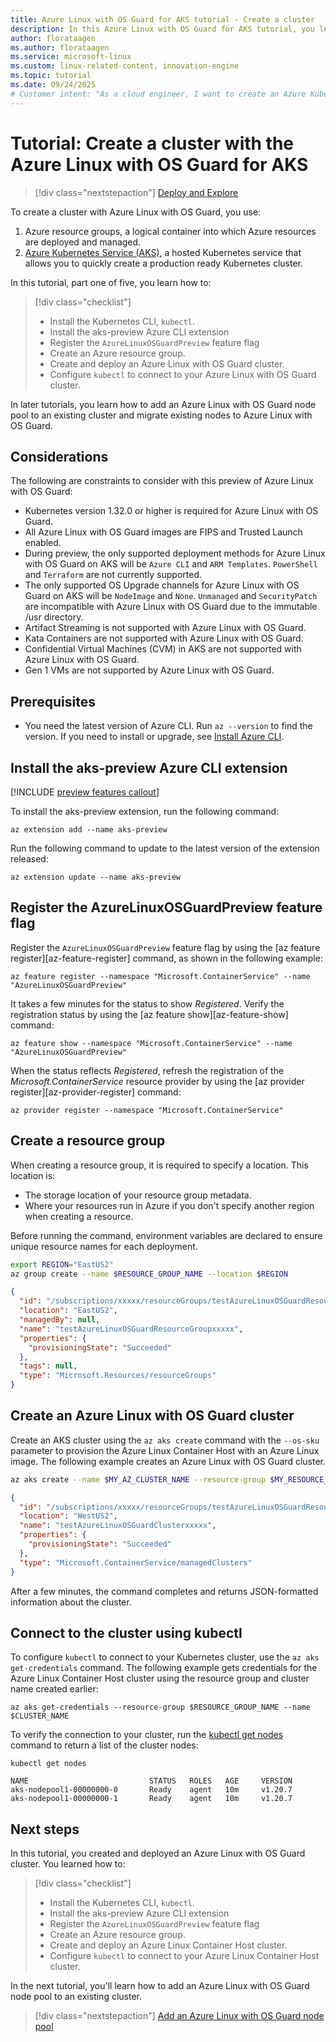 ```yaml
---
title: Azure Linux with OS Guard for AKS tutorial - Create a cluster
description: In this Azure Linux with OS Guard for AKS tutorial, you learn how to create an AKS cluster with Azure Linux with OS Guard.
author: florataagen
ms.author: florataagen
ms.service: microsoft-linux
ms.custom: linux-related-content, innovation-engine
ms.topic: tutorial
ms.date: 09/24/2025
# Customer intent: "As a cloud engineer, I want to create an Azure Kubernetes Service (AKS) cluster with Azure Linux with OS Guard, so that I can deploy and manage containerized applications effectively in a production-ready environment."
---
```


# Tutorial: Create a cluster with the Azure Linux with OS Guard for AKS

> [!div class="nextstepaction"]
> [Deploy and Explore](https://go.microsoft.com/fwlink/?linkid=2321737)

To create a cluster with Azure Linux with OS Guard, you use:
1. Azure resource groups, a logical container into which Azure resources are deployed and managed.
1. [Azure Kubernetes Service (AKS)](/azure/aks/intro-kubernetes), a hosted Kubernetes service that allows you to quickly create a production ready Kubernetes cluster.

In this tutorial, part one of five, you learn how to:

> [!div class="checklist"]
> * Install the Kubernetes CLI, `kubectl`.
> * Install the aks-preview Azure CLI extension
> * Register the `AzureLinuxOSGuardPreview` feature flag
> * Create an Azure resource group.
> * Create and deploy an Azure Linux with OS Guard cluster.
> * Configure `kubectl` to connect to your Azure Linux with OS Guard cluster.

In later tutorials, you learn how to add an Azure Linux with OS Guard node pool to an existing cluster and migrate existing nodes to Azure Linux with OS Guard.

## Considerations

The following are constraints to consider with this preview of Azure Linux with OS Guard:

* Kubernetes version 1.32.0 or higher is required for Azure Linux with OS Guard.
* All Azure Linux with OS Guard images are FIPS and Trusted Launch enabled.
* During preview, the only supported deployment methods for Azure Linux with OS Guard on AKS will be `Azure CLI` and `ARM Templates`. `PowerShell` and `Terraform` are not currently supported.
* The only supported OS Upgrade channels for Azure Linux with OS Guard on AKS will be `NodeImage` and `None`. `Unmanaged` and `SecurityPatch` are incompatible with Azure Linux with OS Guard due to the immutable /usr directory.
* Artifact Streaming is not supported with Azure Linux with OS Guard. 
* Kata Containers are not supported with Azure Linux with OS Guard. 
* Confidential Virtual Machines (CVM) in AKS are not supported with Azure Linux with OS Guard.
* Gen 1 VMs are not supported by Azure Linux with OS Guard.

## Prerequisites

- You need the latest version of Azure CLI. Run `az --version` to find the version. If you need to install or upgrade, see [Install Azure CLI](/cli/azure/install-azure-cli).

## Install the aks-preview Azure CLI extension

[!INCLUDE [preview features callout](~/reusable-content/ce-skilling/azure/includes/aks/includes/preview/preview-callout.md)]

To install the aks-preview extension, run the following command:

```azurecli-interactive
az extension add --name aks-preview
```

Run the following command to update to the latest version of the extension released:

```azurecli-interactive
az extension update --name aks-preview
```
## Register the AzureLinuxOSGuardPreview feature flag

Register the `AzureLinuxOSGuardPreview` feature flag by using the [az feature register][az-feature-register] command, as shown in the following example:

```azurecli-interactive
az feature register --namespace "Microsoft.ContainerService" --name "AzureLinuxOSGuardPreview"
```

It takes a few minutes for the status to show *Registered*. Verify the registration status by using the [az feature show][az-feature-show] command:

```azurecli-interactive
az feature show --namespace "Microsoft.ContainerService" --name "AzureLinuxOSGuardPreview"
```

When the status reflects *Registered*, refresh the registration of the *Microsoft.ContainerService* resource provider by using the [az provider register][az-provider-register] command:

```azurecli-interactive
az provider register --namespace "Microsoft.ContainerService"
```

## Create a resource group

When creating a resource group, it is required to specify a location. This location is: 
- The storage location of your resource group metadata.
- Where your resources run in Azure if you don't specify another region when creating a resource.

Before running the command, environment variables are declared to ensure unique resource names for each deployment.

```bash
export REGION="EastUS2"
az group create --name $RESOURCE_GROUP_NAME --location $REGION
```

<!-- expected_similarity=0.3 -->
```JSON
{
  "id": "/subscriptions/xxxxx/resourceGroups/testAzureLinuxOSGuardResourceGroupxxxxx",
  "location": "EastUS2",
  "managedBy": null,
  "name": "testAzureLinuxOSGuardResourceGroupxxxxx",
  "properties": {
    "provisioningState": "Succeeded"
  },
  "tags": null,
  "type": "Microsoft.Resources/resourceGroups"
}
```

## Create an Azure Linux with OS Guard cluster

Create an AKS cluster using the `az aks create` command with the `--os-sku` parameter to provision the Azure Linux Container Host with an Azure Linux image. The following example creates an Azure Linux with OS Guard cluster. 

```bash
az aks create --name $MY_AZ_CLUSTER_NAME --resource-group $MY_RESOURCE_GROUP_NAME --os-sku AzureLinuxOSGuard --node-osdisk-type Managed --enable-fips-image --enable-secure-boot --enable-vtpm
```

<!-- expected_similarity=0.3 -->
```JSON
{
  "id": "/subscriptions/xxxxx/resourceGroups/testAzureLinuxOSGuardResourceGroupxxxxx/providers/Microsoft.ContainerService/managedClusters/testAzureLinuxOSGuardClusterxxxxx",
  "location": "WestUS2",
  "name": "testAzureLinuxOSGuardClusterxxxxx",
  "properties": {
    "provisioningState": "Succeeded"
  },
  "type": "Microsoft.ContainerService/managedClusters"
}
```

After a few minutes, the command completes and returns JSON-formatted information about the cluster.

## Connect to the cluster using kubectl

To configure `kubectl` to connect to your Kubernetes cluster, use the `az aks get-credentials` command. The following example gets credentials for the Azure Linux Container Host cluster using the resource group and cluster name created earlier:

```azurecli
az aks get-credentials --resource-group $RESOURCE_GROUP_NAME --name $CLUSTER_NAME
```

To verify the connection to your cluster, run the [kubectl get nodes](https://kubernetes.io/docs/reference/generated/kubectl/kubectl-commands#get) command to return a list of the cluster nodes:

```azurecli-interactive
kubectl get nodes
```

<!-- expected_similarity=0.3 -->
```text
NAME                           STATUS   ROLES   AGE     VERSION
aks-nodepool1-00000000-0       Ready    agent   10m     v1.20.7
aks-nodepool1-00000000-1       Ready    agent   10m     v1.20.7
```

## Next steps

In this tutorial, you created and deployed an Azure Linux with OS Guard cluster. You learned how to: 

> [!div class="checklist"]
> * Install the Kubernetes CLI, `kubectl`.
> * Install the aks-preview Azure CLI extension
> * Register the `AzureLinuxOSGuardPreview` feature flag
> * Create an Azure resource group.
> * Create and deploy an Azure Linux Container Host cluster.
> * Configure `kubectl` to connect to your Azure Linux Container Host cluster.

In the next tutorial, you'll learn how to add an Azure Linux with OS Guard node pool to an existing cluster.

> [!div class="nextstepaction"]
> [Add an Azure Linux with OS Guard node pool](./tutorial-azure-linux-os-guard-add-nodepool.md)
